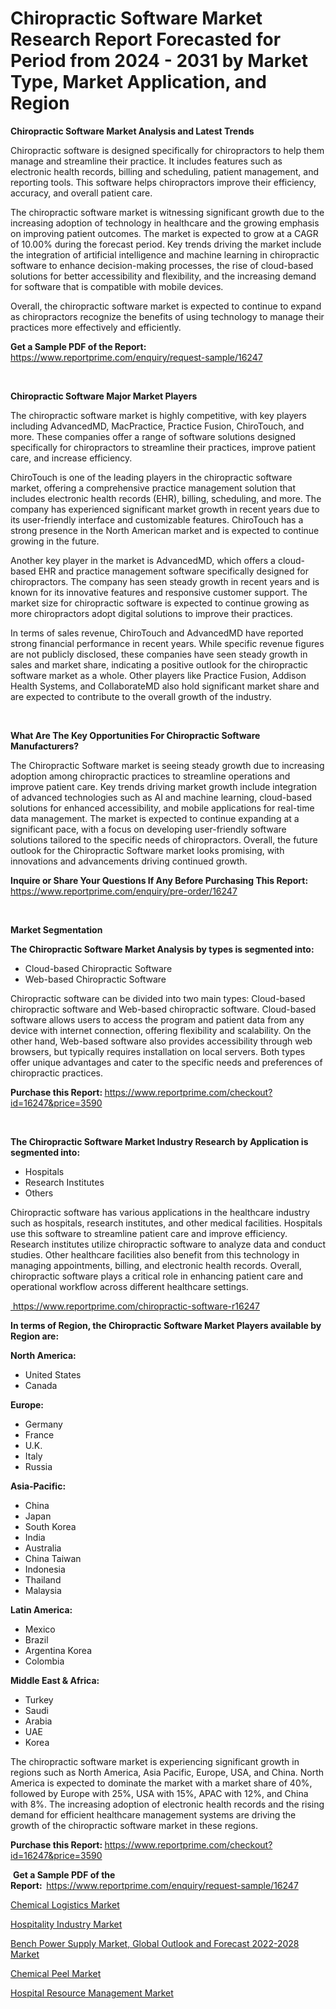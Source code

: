 <p><h1>Chiropractic Software Market Research Report Forecasted for Period from 2024 -  2031 by Market Type, Market Application, and Region</h1></p><p><strong>Chiropractic Software Market Analysis and Latest Trends</strong></p>
<p><p>Chiropractic software is designed specifically for chiropractors to help them manage and streamline their practice. It includes features such as electronic health records, billing and scheduling, patient management, and reporting tools. This software helps chiropractors improve their efficiency, accuracy, and overall patient care.</p><p>The chiropractic software market is witnessing significant growth due to the increasing adoption of technology in healthcare and the growing emphasis on improving patient outcomes. The market is expected to grow at a CAGR of 10.00% during the forecast period. Key trends driving the market include the integration of artificial intelligence and machine learning in chiropractic software to enhance decision-making processes, the rise of cloud-based solutions for better accessibility and flexibility, and the increasing demand for software that is compatible with mobile devices.</p><p>Overall, the chiropractic software market is expected to continue to expand as chiropractors recognize the benefits of using technology to manage their practices more effectively and efficiently.</p></p>
<p><strong>Get a Sample PDF of the Report:&nbsp;</strong> <a href="https://www.reportprime.com/enquiry/request-sample/16247">https://www.reportprime.com/enquiry/request-sample/16247</a></p>
<p>&nbsp;</p>
<p><strong>Chiropractic Software Major Market Players</strong></p>
<p><p>The chiropractic software market is highly competitive, with key players including AdvancedMD, MacPractice, Practice Fusion, ChiroTouch, and more. These companies offer a range of software solutions designed specifically for chiropractors to streamline their practices, improve patient care, and increase efficiency.</p><p>ChiroTouch is one of the leading players in the chiropractic software market, offering a comprehensive practice management solution that includes electronic health records (EHR), billing, scheduling, and more. The company has experienced significant market growth in recent years due to its user-friendly interface and customizable features. ChiroTouch has a strong presence in the North American market and is expected to continue growing in the future.</p><p>Another key player in the market is AdvancedMD, which offers a cloud-based EHR and practice management software specifically designed for chiropractors. The company has seen steady growth in recent years and is known for its innovative features and responsive customer support. The market size for chiropractic software is expected to continue growing as more chiropractors adopt digital solutions to improve their practices.</p><p>In terms of sales revenue, ChiroTouch and AdvancedMD have reported strong financial performance in recent years. While specific revenue figures are not publicly disclosed, these companies have seen steady growth in sales and market share, indicating a positive outlook for the chiropractic software market as a whole. Other players like Practice Fusion, Addison Health Systems, and CollaborateMD also hold significant market share and are expected to contribute to the overall growth of the industry.</p></p>
<p>&nbsp;</p>
<p><strong>What Are The Key Opportunities For Chiropractic Software Manufacturers?</strong></p>
<p><p>The Chiropractic Software market is seeing steady growth due to increasing adoption among chiropractic practices to streamline operations and improve patient care. Key trends driving market growth include integration of advanced technologies such as AI and machine learning, cloud-based solutions for enhanced accessibility, and mobile applications for real-time data management. The market is expected to continue expanding at a significant pace, with a focus on developing user-friendly software solutions tailored to the specific needs of chiropractors. Overall, the future outlook for the Chiropractic Software market looks promising, with innovations and advancements driving continued growth.</p></p>
<p><strong>Inquire or Share Your Questions If Any Before Purchasing This Report:</strong> <a href="https://www.reportprime.com/enquiry/pre-order/16247">https://www.reportprime.com/enquiry/pre-order/16247</a></p>
<p>&nbsp;</p>
<p><strong>Market Segmentation</strong></p>
<p><strong>The Chiropractic Software Market Analysis by types is segmented into:</strong></p>
<p><ul><li>Cloud-based Chiropractic Software</li><li>Web-based Chiropractic Software</li></ul></p>
<p><p>Chiropractic software can be divided into two main types: Cloud-based chiropractic software and Web-based chiropractic software. Cloud-based software allows users to access the program and patient data from any device with internet connection, offering flexibility and scalability. On the other hand, Web-based software also provides accessibility through web browsers, but typically requires installation on local servers. Both types offer unique advantages and cater to the specific needs and preferences of chiropractic practices.</p></p>
<p><strong>Purchase this Report:&nbsp;</strong><a href="https://www.reportprime.com/checkout?id=16247&price=3590">https://www.reportprime.com/checkout?id=16247&price=3590</a></p>
<p>&nbsp;</p>
<p><strong>The Chiropractic Software Market Industry Research by Application is segmented into:</strong></p>
<p><ul><li>Hospitals</li><li>Research Institutes</li><li>Others</li></ul></p>
<p><p>Chiropractic software has various applications in the healthcare industry such as hospitals, research institutes, and other medical facilities. Hospitals use this software to streamline patient care and improve efficiency. Research institutes utilize chiropractic software to analyze data and conduct studies. Other healthcare facilities also benefit from this technology in managing appointments, billing, and electronic health records. Overall, chiropractic software plays a critical role in enhancing patient care and operational workflow across different healthcare settings.</p></p>
<p><a href="https://www.reportprime.com/chiropractic-software-r16247">&nbsp;https://www.reportprime.com/chiropractic-software-r16247</a></p>
<p><strong>In terms of Region, the Chiropractic Software Market Players available by Region are:</strong></p>
<p>
    <p> <strong> North America: </strong>
        <ul>
            <li>United States</li>
            <li>Canada</li>
        </ul>
        </p> 
    <p> <strong> Europe: </strong>
        <ul>
            <li>Germany</li>
            <li>France</li>
            <li>U.K.</li>
            <li>Italy</li>
            <li>Russia</li>
        </ul>
        </p> 
    <p> <strong> Asia-Pacific: </strong>
        <ul>
            <li>China</li>
            <li>Japan</li>
            <li>South Korea</li>
            <li>India</li>
            <li>Australia</li>
            <li>China Taiwan</li>
            <li>Indonesia</li>
            <li>Thailand</li>
            <li>Malaysia</li>
        </ul>
        </p> 
    <p> <strong> Latin America: </strong>
        <ul>
            <li>Mexico</li>
            <li>Brazil</li>
            <li>Argentina Korea</li>
            <li>Colombia</li>
        </ul>
        </p> 
    <p> <strong> Middle East & Africa: </strong>
        <ul>
            <li>Turkey</li>
            <li>Saudi</li>
            <li>Arabia</li>
            <li>UAE</li>
            <li>Korea</li>
        </ul>
    </p>
    </p>
<p><p>The chiropractic software market is experiencing significant growth in regions such as North America, Asia Pacific, Europe, USA, and China. North America is expected to dominate the market with a market share of 40%, followed by Europe with 25%, USA with 15%, APAC with 12%, and China with 8%. The increasing adoption of electronic health records and the rising demand for efficient healthcare management systems are driving the growth of the chiropractic software market in these regions.</p></p>
<p><strong>Purchase this Report: </strong><a href="https://www.reportprime.com/checkout?id=16247&price=3590">https://www.reportprime.com/checkout?id=16247&price=3590</a></p>
<p>&nbsp;<strong>Get a Sample PDF of the Report:&nbsp;&nbsp;</strong><a href="https://www.reportprime.com/enquiry/request-sample/16247">https://www.reportprime.com/enquiry/request-sample/16247</a></p>
<p><strong></strong></p>
<p><p><a href="https://github.com/WillieWoodard/Market-Research-Report-List-6/blob/main/chemical-logistics-market.md">Chemical Logistics Market</a></p><p><a href="https://medium.com/@phil.gibson0756/hospitality-industry-market-industry-landscape-growth-trajectories-and-global-markets-8589554c4907">Hospitality Industry Market</a></p><p><a href="https://issuu.com/reportprime-2/docs/bench-power-supply-market-global-ou_bf0f0f7dac7d08">Bench Power Supply Market, Global Outlook and Forecast 2022-2028 Market</a></p><p><a href="https://github.com/marloy8/Market-Research-Report-List-6/blob/main/chemical-peel-market.md">Chemical Peel Market</a></p><p><a href="https://medium.com/@gyuj5h/global-hospital-resource-management-market-by-product-type-by-application-by-region-and-companies-4f2325ac30b4">Hospital Resource Management Market</a></p></p>